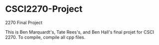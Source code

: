 # CSCI2270-Project
2270 Final Project

This is Ben Marquardt's, Tate Rees's, and Ben Hall's final projet for CSCI 2270.
To compile, compile all cpp files.
